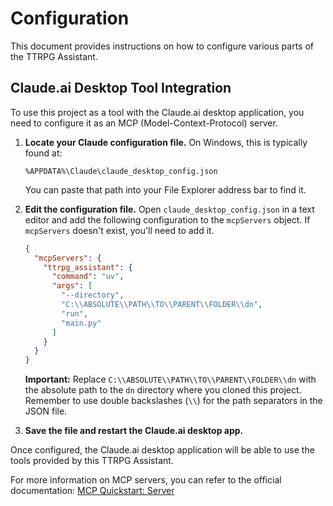 # Configuration

This document provides instructions on how to configure various parts of the TTRPG Assistant.

## Claude.ai Desktop Tool Integration

To use this project as a tool with the Claude.ai desktop application, you need to configure it as an MCP (Model-Context-Protocol) server.

1.  **Locate your Claude configuration file.** On Windows, this is typically found at:
    ```
    %APPDATA%\Claude\claude_desktop_config.json
    ```
    You can paste that path into your File Explorer address bar to find it.

2.  **Edit the configuration file.** Open `claude_desktop_config.json` in a text editor and add the following configuration to the `mcpServers` object. If `mcpServers` doesn't exist, you'll need to add it.

    ```json
    {
      "mcpServers": {
        "ttrpg_assistant": {
          "command": "uv",
          "args": [
            "--directory",
            "C:\\ABSOLUTE\\PATH\\TO\\PARENT\\FOLDER\\dn",
            "run",
            "main.py"
          ]
        }
      }
    }
    ```

    **Important:** Replace `C:\\ABSOLUTE\\PATH\\TO\\PARENT\\FOLDER\\dn` with the absolute path to the `dn` directory where you cloned this project. Remember to use double backslashes (`\\`) for the path separators in the JSON file.

3.  **Save the file and restart the Claude.ai desktop app.**

Once configured, the Claude.ai desktop application will be able to use the tools provided by this TTRPG Assistant.

For more information on MCP servers, you can refer to the official documentation: [MCP Quickstart: Server](https://modelcontextprotocol.io/quickstart/server)